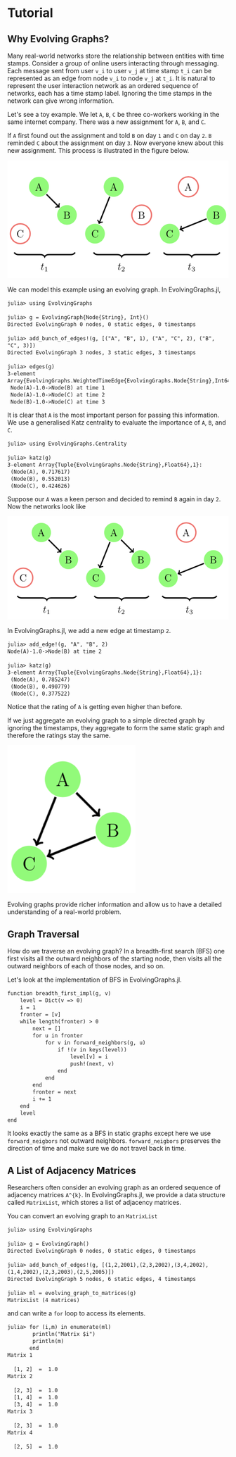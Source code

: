 # Tutorial


## Why Evolving Graphs?

Many real-world networks store the relationship between entities with time stamps. Consider a group of online users interacting through messaging. Each message sent from user `v_i` to user `v_j` at time stamp `t_i` can be represented as an edge from node `v_i` to node `v_j` at `t_i`. It is natural to represent the user interaction network as an ordered sequence of networks, each has a time stamp label.
Ignoring the time stamps in the network can give wrong information.

Let's see a toy example. We let `A`, `B`, `C` be three co-workers working in the same internet company. There was a new assignment for `A`, `B`, and `C`.

If `A` first found out the assignment and told `B` on day `1` and `C` on day `2`. `B` reminded `C` about the assignment on day `3`.
Now everyone knew about this new assignment. This process is illustrated in the figure below.

![simple evolving graph](doc_eg1.png)

We can model this example using an evolving graph. In EvolvingGraphs.jl,

```
julia> using EvolvingGraphs

julia> g = EvolvingGraph{Node{String}, Int}()
Directed EvolvingGraph 0 nodes, 0 static edges, 0 timestamps

julia> add_bunch_of_edges!(g, [("A", "B", 1), ("A", "C", 2), ("B", "C", 3)])
Directed EvolvingGraph 3 nodes, 3 static edges, 3 timestamps

julia> edges(g)
3-element Array{EvolvingGraphs.WeightedTimeEdge{EvolvingGraphs.Node{String},Int64,Float64},1}:
 Node(A)-1.0->Node(B) at time 1
 Node(A)-1.0->Node(C) at time 2
 Node(B)-1.0->Node(C) at time 3
```

It is clear that `A` is the most important person for passing this information. We use a generalised Katz centrality to evaluate the importance of `A`, `B`, and `C`.

```
julia> using EvolvingGraphs.Centrality

julia> katz(g)
3-element Array{Tuple{EvolvingGraphs.Node{String},Float64},1}:
 (Node(A), 0.717617)
 (Node(B), 0.552013)
 (Node(C), 0.424626)
```

Suppose our `A` was a keen person and decided to remind `B` again in day `2`. Now the networks look like

![simple evolving graph](doc_eg2.png)

In EvolvingGraphs.jl, we add a new edge at timestamp `2`.

```
julia> add_edge!(g, "A", "B", 2)
Node(A)-1.0->Node(B) at time 2

julia> katz(g)
3-element Array{Tuple{EvolvingGraphs.Node{String},Float64},1}:
 (Node(A), 0.785247)
 (Node(B), 0.490779)
 (Node(C), 0.377522)
```

Notice that the rating of `A` is getting even higher than before.

If we just aggregate an evolving graph to a simple directed graph by ignoring the timestamps, they aggregate to form the same static graph and therefore
the ratings stay the same.

![simple graph](doc_g1.png)

Evolving graphs provide richer information and allow us to have a detailed understanding of a real-world problem.


## Graph Traversal

How do we traverse an evolving graph? In a breadth-first search (BFS) one
first visits all the outward neighbors of the starting node, then visits all the outward neighbors of each of those nodes, and so on.

Let's look at the implementation of BFS in EvolvingGraphs.jl.

```
function breadth_first_impl(g, v)
    level = Dict(v => 0)
    i = 1
    fronter = [v]
    while length(fronter) > 0
        next = []
        for u in fronter
            for v in forward_neighbors(g, u)
                if !(v in keys(level))
                    level[v] = i
                    push!(next, v)
                end
            end
        end
        fronter = next
        i += 1
    end
    level
end
```

It looks exactly the same as a BFS in static graphs except here we use `forward_neigbors` not outward neighbors. `forward_neigbors` preserves the direction of time and make sure we do not travel back in time.


## A List of Adjacency Matrices

Researchers often consider an evolving graph as an ordered sequence of adjacency matrices `A^{k}`. In EvolvingGraphs.jl, we provide a data structure called `MatrixList`, which stores a list of adjacency matrices.

You can convert an evolving graph to an `MatrixList`

```
julia> using EvolvingGraphs

julia> g = EvolvingGraph()
Directed EvolvingGraph 0 nodes, 0 static edges, 0 timestamps

julia> add_bunch_of_edges!(g, [(1,2,2001),(2,3,2002),(3,4,2002),(1,4,2002),(2,3,2003),(2,5,2005)])
Directed EvolvingGraph 5 nodes, 6 static edges, 4 timestamps

julia> ml = evolving_graph_to_matrices(g)
MatrixList (4 matrices)
```

and can write a `for` loop to access its elements.

```
julia> for (i,m) in enumerate(ml)
        println("Matrix $i")
        println(m)
       end
Matrix 1

  [1, 2]  =  1.0
Matrix 2

  [2, 3]  =  1.0
  [1, 4]  =  1.0
  [3, 4]  =  1.0
Matrix 3

  [2, 3]  =  1.0
Matrix 4

  [2, 5]  =  1.0
```
